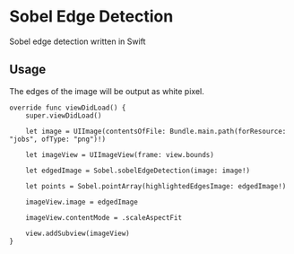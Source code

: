 # Sobel Edge Detection

Sobel edge detection written in Swift

## Usage

The edges of the image will be output as white pixel.

```
override func viewDidLoad() {
    super.viewDidLoad()

    let image = UIImage(contentsOfFile: Bundle.main.path(forResource: "jobs", ofType: "png")!)

    let imageView = UIImageView(frame: view.bounds)

    let edgedImage = Sobel.sobelEdgeDetection(image: image!)

    let points = Sobel.pointArray(highlightedEdgesImage: edgedImage!)

    imageView.image = edgedImage

    imageView.contentMode = .scaleAspectFit

    view.addSubview(imageView)
}

```
